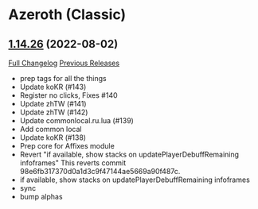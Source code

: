 # <DBM> Azeroth (Classic)

## [1.14.26](https://github.com/DeadlyBossMods/DBM-Classic/tree/1.14.26) (2022-08-02)
[Full Changelog](https://github.com/DeadlyBossMods/DBM-Classic/compare/1.14.25...1.14.26) [Previous Releases](https://github.com/DeadlyBossMods/DBM-Classic/releases)

- prep tags for all the things  
- Update koKR (#143)  
- Register no clicks, Fixes #140  
- Update zhTW (#141)  
- Update zhTW (#142)  
- Update commonlocal.ru.lua (#139)  
- Add common local  
- Update koKR (#138)  
- Prep core for Affixes module  
- Revert \"if available, show stacks on updatePlayerDebuffRemaining infoframes\" This reverts commit 98e6fb317370d0a1d3c9f47144ae5669a90f487c.  
- if available, show stacks on updatePlayerDebuffRemaining infoframes  
- sync  
- bump alphas  

